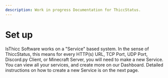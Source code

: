 ```yaml
---
description: Work in progress Documentation for ThiccStatus.
---
```


# Set up

IsThicc Software works on a "Service" based system. In the sense of ThiccStatus, this means for every HTTP\(s\) URL, TCP Port, UDP Port, Discord.py Client, or Minecraft Server, you will need to make a new Service. You can view all your services, and create more on our Dashboard. Detailed instructions on how to create a new Service is on the next page.

